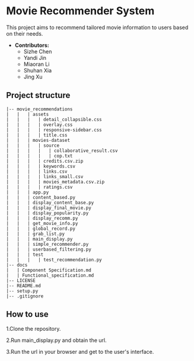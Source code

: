 # Movie Recommender System

This project aims to recommend tailored movie information to users based on their needs.

- **Contributors:** 
  - Sizhe Chen
  - Yandi Jin
  - Miaoran Li
  - Shuhan Xia
  - Jing Xu

## Project structure
```
|-- movie_recommendations
|   |   | assets
|   |   |   | detail_collapsible.css
|   |   |   | overlay.css
|   |   |   | responsive-sidebar.css
|   |   |   | title.css
|   |   | movies-dataset
|   |   |   | source
|   |   |   |   | collaborative_result.csv
|   |   |   |   | cop.txt
|   |   |   | credits.csv.zip
|   |   |   | keywords.csv
|   |   |   | links.csv
|   |   |   | links_small.csv
|   |   |   | movies_metadata.csv.zip
|   |   |   | ratings.csv
|   |   | app.py
|   |   | content_based.py
|   |   | display_content_base.py
|   |   | display_final_movie.py
|   |   | display_popularity.py
|   |   | display_recomm.py
|   |   | get_movie_info.py
|   |   | global_record.py
|   |   | grab_list.py
|   |   | main_display.py
|   |   | simple_recommender.py
|   |   | userbased_filtering.py
|   |   | test
|   |   |   | test_recommendation.py
|-- docs
|   | Component Specification.md
|   | Functional_specification.md
|-- LICENSE
|-- README.md
|-- setup.py
|-- .gitignore
```

## How to use
1.Clone the repository.

2.Run main_display.py and obtain the url.

3.Run the url in your browser and get to the user's interface.
